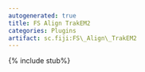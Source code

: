 ```yaml
---
autogenerated: true
title: FS Align TrakEM2
categories: Plugins
artifact: sc.fiji:FS\_Align\_TrakEM2
---
```


{% include stub%}



